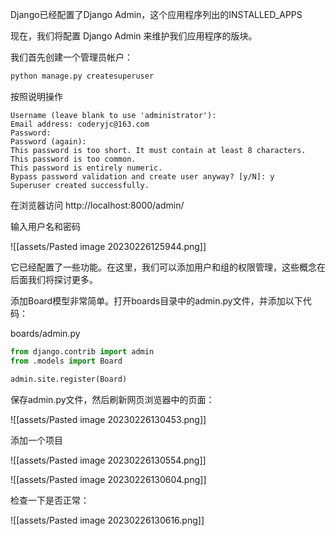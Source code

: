 Django已经配置了Django Admin，这个应用程序列出的INSTALLED_APPS

现在，我们将配置 Django Admin 来维护我们应用程序的版块。

我们首先创建一个管理员帐户：

```bash
python manage.py createsuperuser
```

按照说明操作

```text
Username (leave blank to use 'administrator'):
Email address: coderyjc@163.com
Password:
Password (again):
This password is too short. It must contain at least 8 characters.
This password is too common.
This password is entirely numeric.
Bypass password validation and create user anyway? [y/N]: y
Superuser created successfully.
```

在浏览器访问 http://localhost:8000/admin/

输入用户名和密码

![[assets/Pasted image 20230226125944.png]]

它已经配置了一些功能。在这里，我们可以添加用户和组的权限管理，这些概念在后面我们将探讨更多。

添加Board模型非常简单。打开boards目录中的admin.py文件，并添加以下代码：

boards/admin.py

```python
from django.contrib import admin
from .models import Board

admin.site.register(Board)
```

保存admin.py文件，然后刷新网页浏览器中的页面：

![[assets/Pasted image 20230226130453.png]]

添加一个项目

![[assets/Pasted image 20230226130554.png]]

![[assets/Pasted image 20230226130604.png]]

检查一下是否正常：

![[assets/Pasted image 20230226130616.png]]